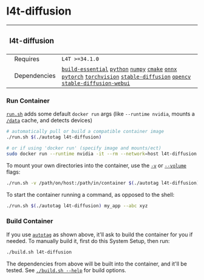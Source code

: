 # l4t-diffusion

| <h3>l4t-diffusion</h3> | |
| :-- | :-- |
| &nbsp;&nbsp;&nbsp;Requires | `L4T >=34.1.0` |
| &nbsp;&nbsp;&nbsp;Dependencies | [`build-essential`](/packages/build-essential) [`python`](/packages/python) [`numpy`](/packages/numpy) [`cmake`](/packages/cmake/cmake_pip) [`onnx`](/packages/onnx) [`pytorch`](/packages/pytorch) [`torchvision`](/packages/pytorch/torchvision) [`stable-diffusion`](/packages/diffusion/stable-diffusion) [`opencv`](/packages/opencv) [`stable-diffusion-webui`](/packages/diffusion/stable-diffusion-webui) |


### Run Container
[`run.sh`](/run.sh) adds some default `docker run` args (like `--runtime nvidia`, mounts a [`/data`](/data) cache, and detects devices)
```bash
# automatically pull or build a compatible container image
./run.sh $(./autotag l4t-diffusion)

# or if using 'docker run' (specify image and mounts/ect)
sudo docker run --runtime nvidia -it --rm --network=host l4t-diffusion:35.2.1

```
To mount your own directories into the container, use the [`-v`](https://docs.docker.com/engine/reference/commandline/run/#volume) or [`--volume`](https://docs.docker.com/engine/reference/commandline/run/#volume) flags:
```bash
./run.sh -v /path/on/host:/path/in/container $(./autotag l4t-diffusion)
```
To start the container running a command, as opposed to the shell:
```bash
./run.sh $(./autotag l4t-diffusion) my_app --abc xyz
```
### Build Container
If you use [`autotag`](/autotag) as shown above, it'll ask to build the container for you if needed.  To manually build it, first do this System Setup, then run:
```bash
./build.sh l4t-diffusion
```
The dependencies from above will be built into the container, and it'll be tested.  See [`./build.sh --help`](/jetson_containers/build.py) for build options.
